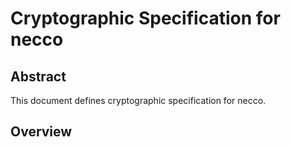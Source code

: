 # Cryptographic Specification for necco

## Abstract
This document defines cryptographic specification for necco.

## Overview
